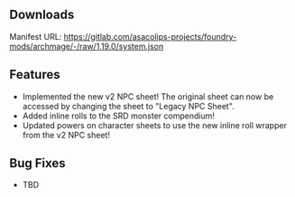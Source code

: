 ## Downloads

Manifest URL: https://gitlab.com/asacolips-projects/foundry-mods/archmage/-/raw/1.19.0/system.json

## Features

- Implemented the new v2 NPC sheet! The original sheet can now be accessed by changing the sheet to "Legacy NPC Sheet".
- Added inline rolls to the SRD monster compendium!
- Updated powers on character sheets to use the new inline roll wrapper from the v2 NPC sheet!

## Bug Fixes

- TBD
